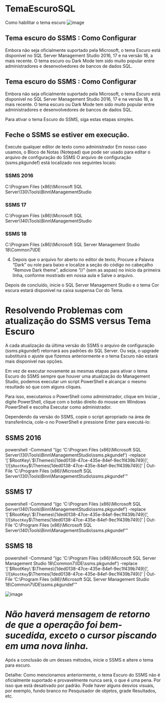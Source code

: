 # TemaEscuroSQL
Como habilitar o tema escuro
![image](https://user-images.githubusercontent.com/58008758/205193870-eebfdfab-0714-4807-9b2d-f4b95f75bd17.png)

## Tema escuro do SSMS : Como Configurar
Embora não seja oficialmente suportado pela Microsoft, o tema Escuro está disponível no SQL Server Management Studio 2016, 17 e na versão 18, a mais recente.
O tema escuro ou Dark Mode tem sido muito popular entre administradores e desenvolvedores de bancos de dados SQL.

## Tema escuro do SSMS : Como Configurar
Embora não seja oficialmente suportado pela Microsoft, o tema Escuro está disponível no SQL Server Management Studio 2016, 17 e na versão 18, a mais recente.
O tema escuro ou Dark Mode tem sido muito popular entre administradores e desenvolvedores de bancos de dados SQL.

Para ativar o tema Escuro do SSMS, siga estas etapas simples.

## Feche o SSMS se estiver em execução. 
Execute qualquer editor de texto como administrador
Em nosso caso usamos, o  Bloco de Notas (Notepad) que pode ser usado para editar o arquivo de configuração do SSMS
O arquivo de configuração (ssms.pkgundef) está localizado nos seguintes locais:

### SSMS 2016
C:\Program Files (x86)\Microsoft SQL Server\130\Tools\Binn\ManagementStudio

### SSMS 17
C:\Program Files (x86)\Microsoft SQL Server\140\Tools\Binn\ManagementStudio

### SSMS 18
C:\Program Files (x86)\Microsoft SQL Server Management Studio 18\Common7\IDE

4. Depois que o arquivo for aberto no editor de texto, Procure a Palavra “Dark” ou role para baixo e localize a seção do código no cabeçalho “Remove Dark theme”, adicione “//” (sem as aspas) no início da primeira linha, conforme mostrado em nossa aula e Salve o arquivo.

Depois de concluído, inicie o SQL Server Management Studio e o tema Cor escura estará disponível na caixa suspensa Cor do Tema.


# Resolvendo Problemas com atualização do SSMS versus Tema Escuro
A cada atualização da última versão do SSMS o arquivo de configuração (ssms.pkgundef) retornará aos padrões do SQL Server. 
Ou seja, o upgrade substituirá o ajuste que fizemos anteriormente e o tema Escuro não estará mais disponível nas opções.

Em vez de executar novamente as mesmas etapas para ativar o tema Escuro do SSMS sempre que houver uma atualização do Management Studio, podemos executar um script PowerShell e alcançar o mesmo resultado só que com alguns cliques.

Para isso, executamos o PowerShell como administrador, clique em Iniciar , digite PowerShell, clique com o botão direito do mouse em Windows PowerShell e escolha Executar como administrador.

Dependendo da versão do SSMS, copie o script apropriado na área de transferência, cole-o no PowerShell e pressione Enter para executá-lo:

## SSMS 2016
powershell -Command “(gc ‘C:\Program Files (x86)\Microsoft SQL Server\130\Tools\Binn\ManagementStudio\ssms.pkgundef’) -replace ‘\[\`$RootKey\`$\\Themes\\{1ded0138-47ce-435e-84ef-9ec1f439b749}\]’, ‘//[`$RootKey`$\Themes\{1ded0138-47ce-435e-84ef-9ec1f439b749}]’ | Out-File ‘C:\Program Files (x86)\Microsoft SQL Server\130\Tools\Binn\ManagementStudio\ssms.pkgundef'”

## SSMS 17
powershell -Command “(gc ‘C:\Program Files (x86)\Microsoft SQL Server\140\Tools\Binn\ManagementStudio\ssms.pkgundef’) -replace ‘\[\`$RootKey\`$\\Themes\\{1ded0138-47ce-435e-84ef-9ec1f439b749}\]’, ‘//[`$RootKey`$\Themes\{1ded0138-47ce-435e-84ef-9ec1f439b749}]’ | Out-File ‘C:\Program Files (x86)\Microsoft SQL Server\140\Tools\Binn\ManagementStudio\ssms.pkgundef'”

## SSMS 18
powershell -Command “(gc ‘C:\Program Files (x86)\Microsoft SQL Server Management Studio 18\Common7\IDE\ssms.pkgundef’) -replace ‘\[\`$RootKey\`$\\Themes\\{1ded0138-47ce-435e-84ef-9ec1f439b749}\]’, ‘//[`$RootKey`$\Themes\{1ded0138-47ce-435e-84ef-9ec1f439b749}]’ | Out-File ‘C:\Program Files (x86)\Microsoft SQL Server Management Studio 18\Common7\IDE\ssms.pkgundef'”

![image](https://user-images.githubusercontent.com/58008758/205193158-fa8ff884-6930-4202-8a1c-565957d653af.png)


# *Não haverá mensagem de retorno de que a operação foi bem-sucedida, exceto o cursor piscando em uma nova linha.*

Após a conclusão de um desses métodos, inicie o SSMS e altere o tema para escuro.

Detalhe: Como mencionamos anteriormente, o tema Escuro do SSMS não é oficialmente suportado e provavelmente nunca será, o que é uma pena.
Por isso que está desativado por padrão. 
Pode haver alguns desvios visuais, por exemplo, fundo branco no Pesquisador de objetos, grade Resultados, etc.
